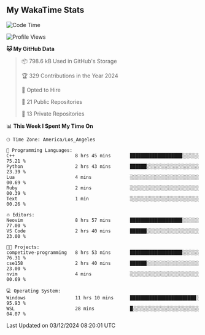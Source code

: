 ## My WakaTime Stats
<!--START_SECTION:waka-->
![Code Time](http://img.shields.io/badge/Code%20Time-177%20hrs%2059%20mins-blue)

![Profile Views](http://img.shields.io/badge/Profile%20Views-0-blue)

**🐱 My GitHub Data** 

> 📦 798.6 kB Used in GitHub's Storage 
 > 
> 🏆 329 Contributions in the Year 2024
 > 
> 💼 Opted to Hire
 > 
> 📜 21 Public Repositories 
 > 
> 🔑 13 Private Repositories 
 > 
📊 **This Week I Spent My Time On** 

```text
🕑︎ Time Zone: America/Los_Angeles

💬 Programming Languages: 
C++                      8 hrs 45 mins       ███████████████████░░░░░░   75.21 % 
Python                   2 hrs 43 mins       ██████░░░░░░░░░░░░░░░░░░░   23.39 % 
Lua                      4 mins              ░░░░░░░░░░░░░░░░░░░░░░░░░   00.69 % 
Ruby                     2 mins              ░░░░░░░░░░░░░░░░░░░░░░░░░   00.39 % 
Text                     1 min               ░░░░░░░░░░░░░░░░░░░░░░░░░   00.26 % 

🔥 Editors: 
Neovim                   8 hrs 57 mins       ███████████████████░░░░░░   77.00 % 
VS Code                  2 hrs 40 mins       ██████░░░░░░░░░░░░░░░░░░░   23.00 % 

🐱‍💻 Projects: 
competitve-programming   8 hrs 53 mins       ███████████████████░░░░░░   76.31 % 
cse158                   2 hrs 40 mins       ██████░░░░░░░░░░░░░░░░░░░   23.00 % 
nvim                     4 mins              ░░░░░░░░░░░░░░░░░░░░░░░░░   00.69 % 

💻 Operating System: 
Windows                  11 hrs 10 mins      ████████████████████████░   95.93 % 
WSL                      28 mins             █░░░░░░░░░░░░░░░░░░░░░░░░   04.07 % 
```


 Last Updated on 03/12/2024 08:20:01 UTC
<!--END_SECTION:waka-->
